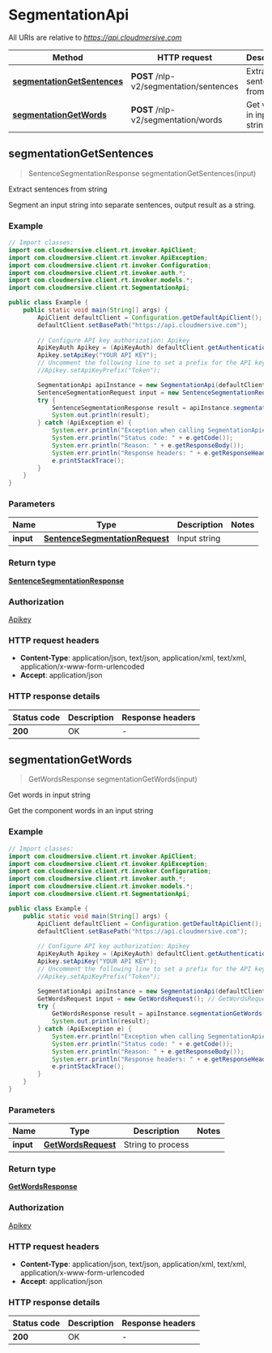 # SegmentationApi

All URIs are relative to *https://api.cloudmersive.com*

Method | HTTP request | Description
------------- | ------------- | -------------
[**segmentationGetSentences**](SegmentationApi.md#segmentationGetSentences) | **POST** /nlp-v2/segmentation/sentences | Extract sentences from string
[**segmentationGetWords**](SegmentationApi.md#segmentationGetWords) | **POST** /nlp-v2/segmentation/words | Get words in input string



## segmentationGetSentences

> SentenceSegmentationResponse segmentationGetSentences(input)

Extract sentences from string

Segment an input string into separate sentences, output result as a string.

### Example

```java
// Import classes:
import com.cloudmersive.client.rt.invoker.ApiClient;
import com.cloudmersive.client.rt.invoker.ApiException;
import com.cloudmersive.client.rt.invoker.Configuration;
import com.cloudmersive.client.rt.invoker.auth.*;
import com.cloudmersive.client.rt.invoker.models.*;
import com.cloudmersive.client.rt.SegmentationApi;

public class Example {
    public static void main(String[] args) {
        ApiClient defaultClient = Configuration.getDefaultApiClient();
        defaultClient.setBasePath("https://api.cloudmersive.com");
        
        // Configure API key authorization: Apikey
        ApiKeyAuth Apikey = (ApiKeyAuth) defaultClient.getAuthentication("Apikey");
        Apikey.setApiKey("YOUR API KEY");
        // Uncomment the following line to set a prefix for the API key, e.g. "Token" (defaults to null)
        //Apikey.setApiKeyPrefix("Token");

        SegmentationApi apiInstance = new SegmentationApi(defaultClient);
        SentenceSegmentationRequest input = new SentenceSegmentationRequest(); // SentenceSegmentationRequest | Input string
        try {
            SentenceSegmentationResponse result = apiInstance.segmentationGetSentences(input);
            System.out.println(result);
        } catch (ApiException e) {
            System.err.println("Exception when calling SegmentationApi#segmentationGetSentences");
            System.err.println("Status code: " + e.getCode());
            System.err.println("Reason: " + e.getResponseBody());
            System.err.println("Response headers: " + e.getResponseHeaders());
            e.printStackTrace();
        }
    }
}
```

### Parameters


Name | Type | Description  | Notes
------------- | ------------- | ------------- | -------------
 **input** | [**SentenceSegmentationRequest**](SentenceSegmentationRequest.md)| Input string |

### Return type

[**SentenceSegmentationResponse**](SentenceSegmentationResponse.md)

### Authorization

[Apikey](../README.md#Apikey)

### HTTP request headers

- **Content-Type**: application/json, text/json, application/xml, text/xml, application/x-www-form-urlencoded
- **Accept**: application/json

### HTTP response details
| Status code | Description | Response headers |
|-------------|-------------|------------------|
| **200** | OK |  -  |


## segmentationGetWords

> GetWordsResponse segmentationGetWords(input)

Get words in input string

Get the component words in an input string

### Example

```java
// Import classes:
import com.cloudmersive.client.rt.invoker.ApiClient;
import com.cloudmersive.client.rt.invoker.ApiException;
import com.cloudmersive.client.rt.invoker.Configuration;
import com.cloudmersive.client.rt.invoker.auth.*;
import com.cloudmersive.client.rt.invoker.models.*;
import com.cloudmersive.client.rt.SegmentationApi;

public class Example {
    public static void main(String[] args) {
        ApiClient defaultClient = Configuration.getDefaultApiClient();
        defaultClient.setBasePath("https://api.cloudmersive.com");
        
        // Configure API key authorization: Apikey
        ApiKeyAuth Apikey = (ApiKeyAuth) defaultClient.getAuthentication("Apikey");
        Apikey.setApiKey("YOUR API KEY");
        // Uncomment the following line to set a prefix for the API key, e.g. "Token" (defaults to null)
        //Apikey.setApiKeyPrefix("Token");

        SegmentationApi apiInstance = new SegmentationApi(defaultClient);
        GetWordsRequest input = new GetWordsRequest(); // GetWordsRequest | String to process
        try {
            GetWordsResponse result = apiInstance.segmentationGetWords(input);
            System.out.println(result);
        } catch (ApiException e) {
            System.err.println("Exception when calling SegmentationApi#segmentationGetWords");
            System.err.println("Status code: " + e.getCode());
            System.err.println("Reason: " + e.getResponseBody());
            System.err.println("Response headers: " + e.getResponseHeaders());
            e.printStackTrace();
        }
    }
}
```

### Parameters


Name | Type | Description  | Notes
------------- | ------------- | ------------- | -------------
 **input** | [**GetWordsRequest**](GetWordsRequest.md)| String to process |

### Return type

[**GetWordsResponse**](GetWordsResponse.md)

### Authorization

[Apikey](../README.md#Apikey)

### HTTP request headers

- **Content-Type**: application/json, text/json, application/xml, text/xml, application/x-www-form-urlencoded
- **Accept**: application/json

### HTTP response details
| Status code | Description | Response headers |
|-------------|-------------|------------------|
| **200** | OK |  -  |

